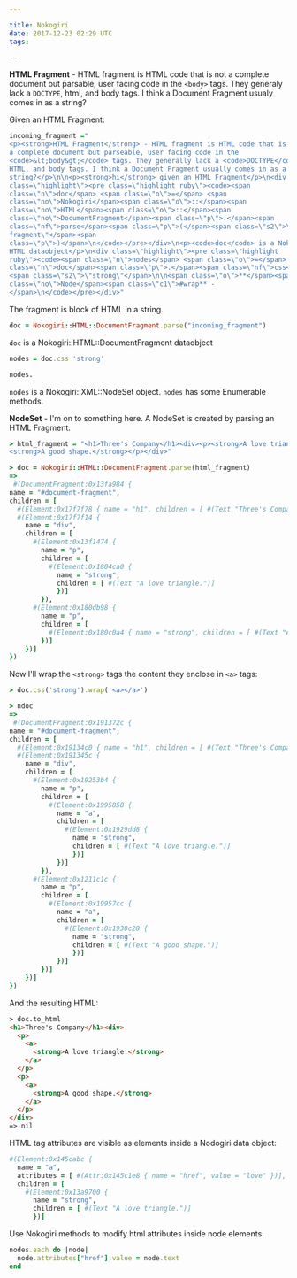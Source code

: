 ```yaml
---

title: Nokogiri
date: 2017-12-23 02:29 UTC
tags:

---
```


**HTML Fragment** - HTML fragment is HTML code that is not a complete document but parsable, user facing code in the `<body>` tags. They generaly lack a `DOCTYPE`, html, and body tags. I think a Document Fragment usualy comes in as a string?

Given an HTML Fragment:

```ruby
incoming_fragment ="
<p><strong>HTML Fragment</strong> - HTML fragment is HTML code that is not
a complete document but parseable, user facing code in the
<code>&lt;body&gt;</code> tags. They generally lack a <code>DOCTYPE</code>,
HTML, and body tags. I think a Document Fragment usually comes in as a
string?</p>\n\n<p><strong>hi</strong> given an HTML Fragment</p>\n<div
class=\"highlight\"><pre class=\"highlight ruby\"><code><span
class=\"n\">doc</span> <span class=\"o\">=</span> <span
class=\"no\">Nokogiri</span><span class=\"o\">::</span><span
class=\"no\">HTML</span><span class=\"o\">::</span><span
class=\"no\">DocumentFragment</span><span class=\"p\">.</span><span
class=\"nf\">parse</span><span class=\"p\">(</span><span class=\"s2\">\"html
fragment\"</span><span
class=\"p\">)</span>\n</code></pre></div>\n<p><code>doc</code> is a Nokogirir
HTML dataobject</p>\n<div class=\"highlight\"><pre class=\"highlight
ruby\"><code><span class=\"n\">nodes</span> <span class=\"o\">=</span> <span
class=\"n\">doc</span><span class=\"p\">.</span><span class=\"nf\">css</span>
<span class=\"s2\">\"strong\"</span>\n\n<span class=\"o\">**</span><span
class=\"no\">Node</span><span class=\"c1\">#wrap** -
</span>\n</code></pre></div>"
```

The fragment is block of HTML in a string.

```ruby
doc = Nokogiri::HTML::DocumentFragment.parse("incoming_fragment")
```

`doc` is a Nokogiri::HTML::DocumentFragment dataobject

```ruby
nodes = doc.css 'strong'

nodes.
```

`nodes` is a Nokogiri::XML::NodeSet object. `nodes` has some Enumerable methods.

**NodeSet** - I'm on to something here. A NodeSet is created by parsing an HTML Fragment:

```ruby
> html_fragment = "<h1>Three's Company</h1><div><p><strong>A love triangle.</strong></p><p>
<strong>A good shape.</strong></p></div>"

> doc = Nokogiri::HTML::DocumentFragment.parse(html_fragment)
=>
 #(DocumentFragment:0x13fa984 {
name = "#document-fragment",
children = [
  #(Element:0x17f7f78 { name = "h1", children = [ #(Text "Three's Company")] }),
  #(Element:0x17f7f14 {
    name = "div",
    children = [
      #(Element:0x13f1474 {
        name = "p",
        children = [
          #(Element:0x1804ca0 {
            name = "strong",
            children = [ #(Text "A love triangle.")]
            })]
        }),
      #(Element:0x180db98 {
        name = "p",
        children = [
          #(Element:0x180c0a4 { name = "strong", children = [ #(Text "A good shape.")] })]
        })]
    })]
})
```

Now I'll wrap the `<strong>` tags the content they enclose in `<a>` tags:

```ruby
> doc.css('strong').wrap('<a></a>')

> ndoc
=>
 #(DocumentFragment:0x191372c {
name = "#document-fragment",
children = [
  #(Element:0x19134c0 { name = "h1", children = [ #(Text "Three's Company")] }),
  #(Element:0x191345c {
    name = "div",
    children = [
      #(Element:0x19253b4 {
        name = "p",
        children = [
          #(Element:0x1995858 {
            name = "a",
            children = [
              #(Element:0x1929dd8 {
                name = "strong",
                children = [ #(Text "A love triangle.")]
                })]
            })]
        }),
      #(Element:0x1211c1c {
        name = "p",
        children = [
          #(Element:0x19957cc {
            name = "a",
            children = [
              #(Element:0x1930c28 {
                name = "strong",
                children = [ #(Text "A good shape.")]
                })]
            })]
        })]
    })]
})
```

And the resulting HTML:

```html
> doc.to_html
<h1>Three's Company</h1><div>
  <p>
    <a>
      <strong>A love triangle.</strong>
    </a>
  </p>
  <p>
    <a>
      <strong>A good shape.</strong>
    </a>
  </p>
</div>
=> nil
```

HTML tag attributes are visible as elements inside a Nodogiri data object:

```ruby
#(Element:0x145cabc {
  name = "a",
  attributes = [ #(Attr:0x145c1e8 { name = "href", value = "love" })],
  children = [
    #(Element:0x13a9700 {
      name = "strong",
      children = [ #(Text "A love triangle.")]
      })]
```

Use Nokogiri methods to modify html attributes inside node elements:

```ruby
nodes.each do |node|
  node.attributes["href"].value = node.text
end  

```
